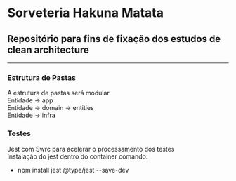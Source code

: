 # Sorveteria Hakuna Matata

## Repositório para fins de fixação dos estudos de clean architecture

  ****
  ### Estrutura de Pastas
  A estrutura de pastas será modular<br>
  Entidade -> app <br>
  Entidade -> domain -> entities<br>
  Entidade -> infra <br>

  ### Testes 
  Jest com Swrc para acelerar o processamento dos testes<br>
  Instalação do jest dentro do container comando:<br> 
  - npm install jest @type/jest --save-dev
        